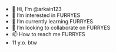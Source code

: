 - 👋 Hi, I’m @arkain123
- 👀 I’m interested in FURRYES
- 🌱 I’m currently learning FURRYES
- 💞️ I’m looking to collaborate on FURRYES
- 📫 How to reach me FURRYES
- 11 y.o. btw

<!---
arkain123/arkain123 is a ✨ special ✨ repository because its `README.md` (this file) appears on your GitHub profile.
You can click the Preview link to take a look at your changes.
--->
